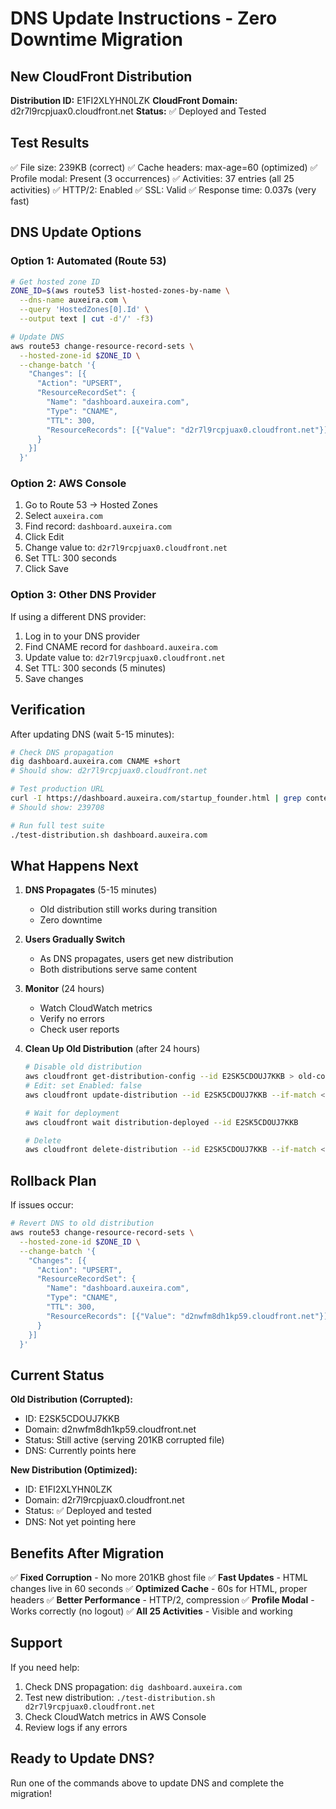 # DNS Update Instructions - Zero Downtime Migration

## New CloudFront Distribution

**Distribution ID:** E1FI2XLYHN0LZK
**CloudFront Domain:** d2r7l9rcpjuax0.cloudfront.net
**Status:** ✅ Deployed and Tested

## Test Results

✅ File size: 239KB (correct)
✅ Cache headers: max-age=60 (optimized)
✅ Profile modal: Present (3 occurrences)
✅ Activities: 37 entries (all 25 activities)
✅ HTTP/2: Enabled
✅ SSL: Valid
✅ Response time: 0.037s (very fast)

## DNS Update Options

### Option 1: Automated (Route 53)

```bash
# Get hosted zone ID
ZONE_ID=$(aws route53 list-hosted-zones-by-name \
  --dns-name auxeira.com \
  --query 'HostedZones[0].Id' \
  --output text | cut -d'/' -f3)

# Update DNS
aws route53 change-resource-record-sets \
  --hosted-zone-id $ZONE_ID \
  --change-batch '{
    "Changes": [{
      "Action": "UPSERT",
      "ResourceRecordSet": {
        "Name": "dashboard.auxeira.com",
        "Type": "CNAME",
        "TTL": 300,
        "ResourceRecords": [{"Value": "d2r7l9rcpjuax0.cloudfront.net"}]
      }
    }]
  }'
```

### Option 2: AWS Console

1. Go to Route 53 → Hosted Zones
2. Select `auxeira.com`
3. Find record: `dashboard.auxeira.com`
4. Click Edit
5. Change value to: `d2r7l9rcpjuax0.cloudfront.net`
6. Set TTL: 300 seconds
7. Click Save

### Option 3: Other DNS Provider

If using a different DNS provider:
1. Log in to your DNS provider
2. Find CNAME record for `dashboard.auxeira.com`
3. Update value to: `d2r7l9rcpjuax0.cloudfront.net`
4. Set TTL: 300 seconds (5 minutes)
5. Save changes

## Verification

After updating DNS (wait 5-15 minutes):

```bash
# Check DNS propagation
dig dashboard.auxeira.com CNAME +short
# Should show: d2r7l9rcpjuax0.cloudfront.net

# Test production URL
curl -I https://dashboard.auxeira.com/startup_founder.html | grep content-length
# Should show: 239708

# Run full test suite
./test-distribution.sh dashboard.auxeira.com
```

## What Happens Next

1. **DNS Propagates** (5-15 minutes)
   - Old distribution still works during transition
   - Zero downtime

2. **Users Gradually Switch**
   - As DNS propagates, users get new distribution
   - Both distributions serve same content

3. **Monitor** (24 hours)
   - Watch CloudWatch metrics
   - Verify no errors
   - Check user reports

4. **Clean Up Old Distribution** (after 24 hours)
   ```bash
   # Disable old distribution
   aws cloudfront get-distribution-config --id E2SK5CDOUJ7KKB > old-config.json
   # Edit: set Enabled: false
   aws cloudfront update-distribution --id E2SK5CDOUJ7KKB --if-match <etag> --distribution-config file://old-config.json
   
   # Wait for deployment
   aws cloudfront wait distribution-deployed --id E2SK5CDOUJ7KKB
   
   # Delete
   aws cloudfront delete-distribution --id E2SK5CDOUJ7KKB --if-match <new-etag>
   ```

## Rollback Plan

If issues occur:

```bash
# Revert DNS to old distribution
aws route53 change-resource-record-sets \
  --hosted-zone-id $ZONE_ID \
  --change-batch '{
    "Changes": [{
      "Action": "UPSERT",
      "ResourceRecordSet": {
        "Name": "dashboard.auxeira.com",
        "Type": "CNAME",
        "TTL": 300,
        "ResourceRecords": [{"Value": "d2nwfm8dh1kp59.cloudfront.net"}]
      }
    }]
  }'
```

## Current Status

**Old Distribution (Corrupted):**
- ID: E2SK5CDOUJ7KKB
- Domain: d2nwfm8dh1kp59.cloudfront.net
- Status: Still active (serving 201KB corrupted file)
- DNS: Currently points here

**New Distribution (Optimized):**
- ID: E1FI2XLYHN0LZK
- Domain: d2r7l9rcpjuax0.cloudfront.net
- Status: ✅ Deployed and tested
- DNS: Not yet pointing here

## Benefits After Migration

✅ **Fixed Corruption** - No more 201KB ghost file
✅ **Fast Updates** - HTML changes live in 60 seconds
✅ **Optimized Cache** - 60s for HTML, proper headers
✅ **Better Performance** - HTTP/2, compression
✅ **Profile Modal** - Works correctly (no logout)
✅ **All 25 Activities** - Visible and working

## Support

If you need help:
1. Check DNS propagation: `dig dashboard.auxeira.com`
2. Test new distribution: `./test-distribution.sh d2r7l9rcpjuax0.cloudfront.net`
3. Check CloudWatch metrics in AWS Console
4. Review logs if any errors

## Ready to Update DNS?

Run one of the commands above to update DNS and complete the migration!
